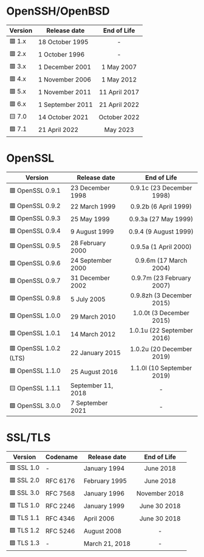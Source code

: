 
# OpenSSH/OpenBSD

| Version | Release date | End of Life |
| ------ | ------ |:------:|
| :red_square: 1.x | 18 October 1995 | - |
| :red_square: 2.x | 1 October 1996 | - |
| :red_square: 3.x | 1 December 2001 | 1 May 2007 |
| :red_square: 4.x | 1 November 2006 | 1 May 2012 |
| :red_square: 5.x | 1 November 2011 | 11 April 2017 |
| :red_square: 6.x | 1 September 2011 | 21 April 2022 |
| :yellow_square: 7.0 | 14 October 2021 | October 2022 |
| :green_square: 7.1 | 21 April 2022 | May 2023 |

# OpenSSL

| Version | Release date | End of Life |
| ------ | ------ |:------:|
| :red_square: OpenSSL 0.9.1 | 23 December 1998 | 0.9.1c (23 December 1998)
| :red_square: OpenSSL 0.9.2 | 22 March 1999 | 0.9.2b (6 April 1999)
| :red_square: OpenSSL 0.9.3 | 25 May 1999 | 0.9.3a (27 May 1999)
| :red_square: OpenSSL 0.9.4 | 9 August 1999 | 0.9.4 (9 August 1999)
| :red_square: OpenSSL 0.9.5 | 28 February 2000 | 0.9.5a (1 April 2000)
| :red_square: OpenSSL 0.9.6 | 24 September 2000 | 0.9.6m (17 March 2004)
| :red_square: OpenSSL 0.9.7 | 31 December 2002 | 0.9.7m (23 February 2007)
| :red_square: OpenSSL 0.9.8 | 5 July 2005 | 0.9.8zh (3 December 2015) |
| :red_square: OpenSSL 1.0.0 | 29 March 2010 | 1.0.0t (3 December 2015) |
| :red_square: OpenSSL 1.0.1 | 14 March 2012 | 1.0.1u (22 September 2016) |
| :red_square: OpenSSL 1.0.2 (LTS) | 22 January 2015 | 1.0.2u (20 December 2019) |
| :red_square: OpenSSL 1.1.0 | 25 August 2016 | 1.1.0l (10 September 2019) |
| :yellow_square: OpenSSL 1.1.1 | September 11, 2018 | - |
| :green_square: OpenSSL 3.0.0 | 7 September 2021 | - |


# SSL/TLS

| Version | Codename | Release date | End of Life |
| ------ | ------ | ------ |:------:|
| :red_square: SSL 1.0 | - | January 1994 | June 2018 |
| :red_square: SSL 2.0 | RFC 6176 | February 1995 | June 2018 |
| :red_square: SSL 3.0 | RFC 7568 | January 1996 | November 2018 |
| :red_square: TLS 1.0 | RFC 2246 | January 1999 | June 30 2018 |
| :red_square: TLS 1.1 | RFC 4346 | April 2006 | June 30 2018 |
| :green_square: TLS 1.2 | RFC 5246 | August 2008 | - |
| :green_square: TLS 1.3 | - | March 21, 2018 | - |
